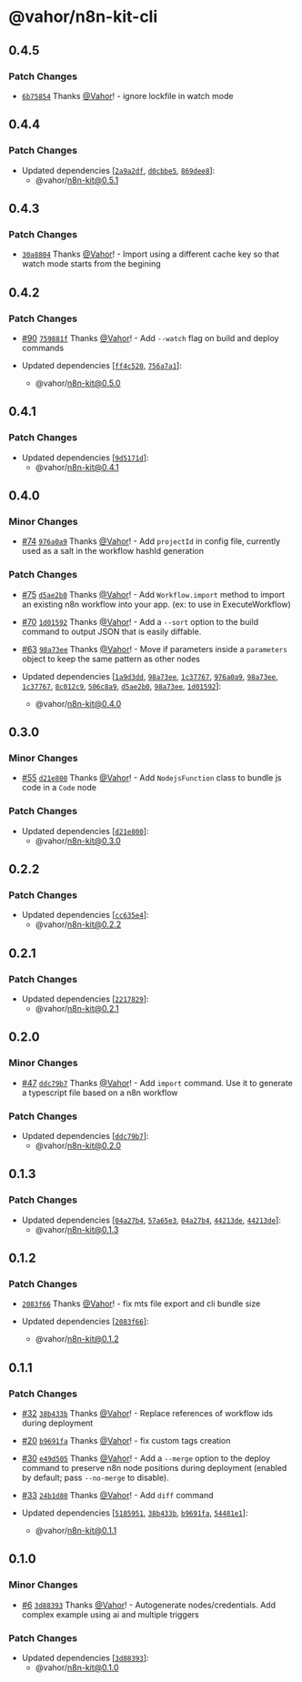 # @vahor/n8n-kit-cli

## 0.4.5

### Patch Changes

- [`6b75854`](https://github.com/Vahor/n8n-kit/commit/6b7585492e674c88abde529b065b2cbe5a34f90a) Thanks [@Vahor](https://github.com/Vahor)! - ignore lockfile in watch mode

## 0.4.4

### Patch Changes

- Updated dependencies [[`2a9a2df`](https://github.com/Vahor/n8n-kit/commit/2a9a2dfeec3d5fcf0598b90c1137ecffd66302a9), [`d0cbbe5`](https://github.com/Vahor/n8n-kit/commit/d0cbbe582a5e0977421f7344195b9c628874473c), [`869dee8`](https://github.com/Vahor/n8n-kit/commit/869dee8c059b1aee52946d867f0be0d3d9647315)]:
  - @vahor/n8n-kit@0.5.1

## 0.4.3

### Patch Changes

- [`30a8804`](https://github.com/Vahor/n8n-kit/commit/30a8804f15c709d2ecb167dbebff619138c88836) Thanks [@Vahor](https://github.com/Vahor)! - Import using a different cache key so that watch mode starts from the begining

## 0.4.2

### Patch Changes

- [#90](https://github.com/Vahor/n8n-kit/pull/90) [`759881f`](https://github.com/Vahor/n8n-kit/commit/759881f651a1cbae67e53f284715d61fc497d48f) Thanks [@Vahor](https://github.com/Vahor)! - Add `--watch` flag on build and deploy commands

- Updated dependencies [[`ff4c520`](https://github.com/Vahor/n8n-kit/commit/ff4c520e87e6db717abc033b86a7372b23492d81), [`756a7a1`](https://github.com/Vahor/n8n-kit/commit/756a7a1aa75538505d18d7c41e240577baa9e0fb)]:
  - @vahor/n8n-kit@0.5.0

## 0.4.1

### Patch Changes

- Updated dependencies [[`9d5171d`](https://github.com/Vahor/n8n-kit/commit/9d5171d3f871b396c4040915681b211010fcb04a)]:
  - @vahor/n8n-kit@0.4.1

## 0.4.0

### Minor Changes

- [#74](https://github.com/Vahor/n8n-kit/pull/74) [`976a0a9`](https://github.com/Vahor/n8n-kit/commit/976a0a9de63ae0f16097041eab1bbc7de8a77918) Thanks [@Vahor](https://github.com/Vahor)! - Add `projectId` in config file, currently used as a salt in the workflow hashId generation

### Patch Changes

- [#75](https://github.com/Vahor/n8n-kit/pull/75) [`d5ae2b0`](https://github.com/Vahor/n8n-kit/commit/d5ae2b050abc89951a4144c4884790983b380ab2) Thanks [@Vahor](https://github.com/Vahor)! - Add `Workflow.import` method to import an existing n8n workflow into your app. (ex: to use in ExecuteWorkflow)

- [#70](https://github.com/Vahor/n8n-kit/pull/70) [`1d01592`](https://github.com/Vahor/n8n-kit/commit/1d0159268c127d762de6bc2396b2bb8dbc89f4c5) Thanks [@Vahor](https://github.com/Vahor)! - Add a `--sort` option to the build command to output JSON that is easily diffable.

- [#63](https://github.com/Vahor/n8n-kit/pull/63) [`98a73ee`](https://github.com/Vahor/n8n-kit/commit/98a73ee26e295504c723b8d20c068e9dd55c0890) Thanks [@Vahor](https://github.com/Vahor)! - Move if parameters inside a `parameters` object to keep the same pattern as other nodes

- Updated dependencies [[`1a9d3dd`](https://github.com/Vahor/n8n-kit/commit/1a9d3dddff47fca9e34aab9107c0dee7176aea29), [`98a73ee`](https://github.com/Vahor/n8n-kit/commit/98a73ee26e295504c723b8d20c068e9dd55c0890), [`1c37767`](https://github.com/Vahor/n8n-kit/commit/1c377671c54eac93676e5ef1154db636c8d54b3e), [`976a0a9`](https://github.com/Vahor/n8n-kit/commit/976a0a9de63ae0f16097041eab1bbc7de8a77918), [`98a73ee`](https://github.com/Vahor/n8n-kit/commit/98a73ee26e295504c723b8d20c068e9dd55c0890), [`1c37767`](https://github.com/Vahor/n8n-kit/commit/1c377671c54eac93676e5ef1154db636c8d54b3e), [`8c012c9`](https://github.com/Vahor/n8n-kit/commit/8c012c91ba8449dee3cdaa3e82fffab19499b939), [`506c8a9`](https://github.com/Vahor/n8n-kit/commit/506c8a9ef95a7d0ee283b42242dbe02a97f2d48b), [`d5ae2b0`](https://github.com/Vahor/n8n-kit/commit/d5ae2b050abc89951a4144c4884790983b380ab2), [`98a73ee`](https://github.com/Vahor/n8n-kit/commit/98a73ee26e295504c723b8d20c068e9dd55c0890), [`1d01592`](https://github.com/Vahor/n8n-kit/commit/1d0159268c127d762de6bc2396b2bb8dbc89f4c5)]:
  - @vahor/n8n-kit@0.4.0

## 0.3.0

### Minor Changes

- [#55](https://github.com/Vahor/n8n-kit/pull/55) [`d21e800`](https://github.com/Vahor/n8n-kit/commit/d21e800eb8c504bdc9c04f54b20c487d42f09c0c) Thanks [@Vahor](https://github.com/Vahor)! - Add `NodejsFunction` class to bundle js code in a `Code` node

### Patch Changes

- Updated dependencies [[`d21e800`](https://github.com/Vahor/n8n-kit/commit/d21e800eb8c504bdc9c04f54b20c487d42f09c0c)]:
  - @vahor/n8n-kit@0.3.0

## 0.2.2

### Patch Changes

- Updated dependencies [[`cc635e4`](https://github.com/Vahor/n8n-kit/commit/cc635e4f2c066fabee253c15c19c82e86b256a2f)]:
  - @vahor/n8n-kit@0.2.2

## 0.2.1

### Patch Changes

- Updated dependencies [[`2217829`](https://github.com/Vahor/n8n-kit/commit/221782925a063377d8cdf89ebe6c121a65556ae8)]:
  - @vahor/n8n-kit@0.2.1

## 0.2.0

### Minor Changes

- [#47](https://github.com/Vahor/n8n-kit/pull/47) [`ddc79b7`](https://github.com/Vahor/n8n-kit/commit/ddc79b752dab214c39d0dfc019db5f76dbb7c62a) Thanks [@Vahor](https://github.com/Vahor)! - Add `import` command. Use it to generate a typescript file based on a n8n workflow

### Patch Changes

- Updated dependencies [[`ddc79b7`](https://github.com/Vahor/n8n-kit/commit/ddc79b752dab214c39d0dfc019db5f76dbb7c62a)]:
  - @vahor/n8n-kit@0.2.0

## 0.1.3

### Patch Changes

- Updated dependencies [[`04a27b4`](https://github.com/Vahor/n8n-kit/commit/04a27b4f34071428c2dc4a677eb55d1edcda7c23), [`57a65e3`](https://github.com/Vahor/n8n-kit/commit/57a65e3ce8c00c14f2a7ce2abb0648f88040bb0b), [`04a27b4`](https://github.com/Vahor/n8n-kit/commit/04a27b4f34071428c2dc4a677eb55d1edcda7c23), [`44213de`](https://github.com/Vahor/n8n-kit/commit/44213de27009f1187828f941959109d33176e8cb), [`44213de`](https://github.com/Vahor/n8n-kit/commit/44213de27009f1187828f941959109d33176e8cb)]:
  - @vahor/n8n-kit@0.1.3

## 0.1.2

### Patch Changes

- [`2083f66`](https://github.com/Vahor/n8n-kit/commit/2083f6677a71481d7f974a9e7befc521600d87b3) Thanks [@Vahor](https://github.com/Vahor)! - fix mts file export and cli bundle size

- Updated dependencies [[`2083f66`](https://github.com/Vahor/n8n-kit/commit/2083f6677a71481d7f974a9e7befc521600d87b3)]:
  - @vahor/n8n-kit@0.1.2

## 0.1.1

### Patch Changes

- [#32](https://github.com/Vahor/n8n-kit/pull/32) [`38b433b`](https://github.com/Vahor/n8n-kit/commit/38b433b1a46b57ff9050c6d76aa84e691655f942) Thanks [@Vahor](https://github.com/Vahor)! - Replace references of workflow ids during deployment

- [#20](https://github.com/Vahor/n8n-kit/pull/20) [`b9691fa`](https://github.com/Vahor/n8n-kit/commit/b9691face3605073254b00d4b2b8eb9231bfa6a2) Thanks [@Vahor](https://github.com/Vahor)! - fix custom tags creation

- [#30](https://github.com/Vahor/n8n-kit/pull/30) [`e49d505`](https://github.com/Vahor/n8n-kit/commit/e49d50503262e941ff32b8487d2c1d02c5c11c9d) Thanks [@Vahor](https://github.com/Vahor)! - Add a `--merge` option to the deploy command to preserve n8n node positions during deployment (enabled by default; pass `--no-merge` to disable).

- [#33](https://github.com/Vahor/n8n-kit/pull/33) [`24b1d80`](https://github.com/Vahor/n8n-kit/commit/24b1d80a79b7af664ccd3763c210205e4e47e22f) Thanks [@Vahor](https://github.com/Vahor)! - Add `diff` command

- Updated dependencies [[`5185951`](https://github.com/Vahor/n8n-kit/commit/5185951586e81dd56ea3de6ea645588fd0319795), [`38b433b`](https://github.com/Vahor/n8n-kit/commit/38b433b1a46b57ff9050c6d76aa84e691655f942), [`b9691fa`](https://github.com/Vahor/n8n-kit/commit/b9691face3605073254b00d4b2b8eb9231bfa6a2), [`54481e1`](https://github.com/Vahor/n8n-kit/commit/54481e14594f65d3eb6f1b7d7edc5f7fe48a283d)]:
  - @vahor/n8n-kit@0.1.1

## 0.1.0

### Minor Changes

- [#6](https://github.com/Vahor/n8n-kit/pull/6) [`3d88393`](https://github.com/Vahor/n8n-kit/commit/3d88393cbf164e6fdeadab5e2facb58458042e82) Thanks [@Vahor](https://github.com/Vahor)! - Autogenerate nodes/credentials. Add complex example using ai and multiple triggers

### Patch Changes

- Updated dependencies [[`3d88393`](https://github.com/Vahor/n8n-kit/commit/3d88393cbf164e6fdeadab5e2facb58458042e82)]:
  - @vahor/n8n-kit@0.1.0
